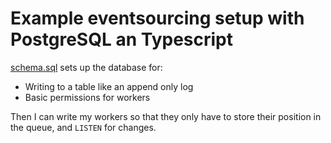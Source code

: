 # Example eventsourcing setup with PostgreSQL an Typescript

[schema.sql](db/scripts/schema.sql) sets up the database for:

- Writing to a table like an append only log
- Basic permissions for workers

Then I can write my workers so that they only have to store their position in
the queue, and `LISTEN` for changes.
